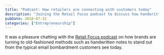 ```yaml
---
title: "Podcast: How retailers are connecting with customers today"
description: "Joining the Retail Focus podcast to discuss how handwritten notes stand out from the digital noise"
pubDate: 2018-07-31
categories: ["Entrepreneurship"]
---
```


It was a pleasure chatting with the [Retail Focus podcast](http://www.retailfocuspodcast.com/podcasts/2018/7/14/retail-focus-71318-walmart-tests-c-store-waters-connecting-with-customers-in-a-new-old-way) on how brands are turning to old-fashioned methods such as handwritten notes to stand out from the typical email bombardment customers see today.